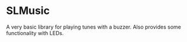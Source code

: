 SLMusic
=======

A very basic library for playing tunes with a buzzer. Also provides some functionality with LEDs.
